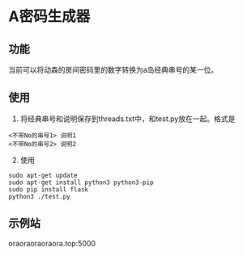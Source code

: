 # A密码生成器

## 功能
当前可以将动森的房间密码里的数字转换为a岛经典串号的某一位。

## 使用

1. 将经典串号和说明保存到threads.txt中，和test.py放在一起。格式是
```
<不带No的串号1> 说明1
<不带No的串号2> 说明2
```

2. 使用
```
sudo apt-get update
sudo apt-get install python3 python3-pip
sudo pip install flask
python3 ./test.py
```

## 示例站
oraoraoraoraora.top:5000